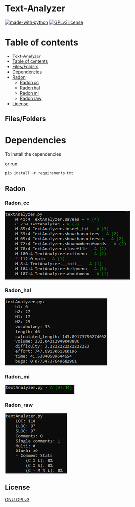 # Text-Analyzer

[![made-with-python](https://img.shields.io/badge/Made%20with-Python-1f425f.svg)](https://www.python.org/) [![GPLv3 license](https://img.shields.io/badge/License-GPLv3-blue.svg)](http://perso.crans.org/besson/LICENSE.html)


# Table of contents

<!--ts-->
  * [Text-Analyzer](#Text-Analyzer)
  * [Table of contents](#Table_of_contents)
  * [Files/Folders](#Files/Folders)
  * [Dependencies](#Dependencies)
  * [Radon](#Radon)
    * [Radon cc](#Radon_cc)
    * [Radon hal](#Radon_hal)
    * [Radon mi](#Radon_mi)
    * [Radon raw](#Radon_raw)
  * [License](#License)


## Files/Folders
<ul>
</ul>

# Dependencies

To install the dependencies



or run


```shell
pip install -r requirements.txt
```

## Radon

### Radon_cc

<p><img src = "images/radon/radon cc.png" title = "Radon cc"/> </p>

### Radon_hal

<p><img src = "images/radon/radon hal.png" title = "Radon hal"/> </p>

### Radon_mi

<p><img src = "images/radon/radon mi.png" title = "Radon mi"/> </p>

### Radon_raw

<p><img src = "images/radon/radon raw.png" title = "Radon raw"/> </p>

## License
[GNU GPLv3](https://choosealicense.com/licenses/gpl-3.0/)
